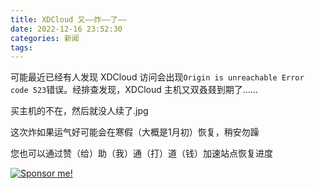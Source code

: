 ```yaml
---
title: XDCloud 又——炸——了——
date: 2022-12-16 23:52:30
categories: 新闻
tags:
---
```


可能最近已经有人发现 XDCloud 访问会出现`Origin is unreachable Error code 523`错误。经排查发现，XDCloud 主机又双叒叕到期了……

买主机的不在，然后就没人续了.jpg


这次炸如果运气好可能会在寒假（大概是1月初）恢复，稍安勿躁

您也可以通过赞（给）助（我）通（打）道（钱）加速站点恢复进度

<a href="https://pay.thisisxd.top/"><img src="https://img.shields.io/badge/Sponsor%20me!-green?logo=wechat&amp;logoColor=white&amp;style=flat" alt="Sponsor me!"></a>



